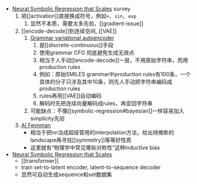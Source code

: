- [Neural Symbolic Regression that Scales](https://arxiv.org/pdf/2106.06427.pdf) survey
  1. 把[[activation]]直接换成符号，例如`+, sin, exp`
     1. 显然不本质，需要太多先验，[[gradient-issue]]
  2. [[encode-decode]]到连续空间, [[VAE]]
     1. [Grammar variational autoencoder](http://proceedings.mlr.press/v70/kusner17a/kusner17a.pdf)
        1. 是[[discrete-continuous]]手段
        2. 使用grammar CFG 彻底避免生成无效点
        3. 相当于人手动[[encode-decode]]一层，不用原始字符串，而用production rules
        4. 例如：原始SMILES grammar中production rules有100条，一个具体的分子只涉及其中10条，则先人手动把字符串编码成production rules
        5. rules再用[[VAE]]自动编码
        6. 解码时先把连续向量解码成rules，再变回字符串
     2. 可能缺点：不像[[symbolic-regression#bayesian]]一样容易加入simplicity先验
  3. [AI Feynman](https://www.ncbi.nlm.nih.gov/pmc/articles/PMC7159912/pdf/aay2631.pdf)
     - 相当于把nn当成超级管用的interpolation方法，给出待推断的landscape再寻找[[symmetry]]等等好性质
     - 这里就有“物理学中常见哪些对称性”这种inductive bias
- [Neural Symbolic Regression that Scales](https://arxiv.org/pdf/2106.06427.pdf)
  - [[transformer]]
  - train set-to-latent encoder, latent-to-sequence decoder
  - 显然可自动生成sequence和set数据集